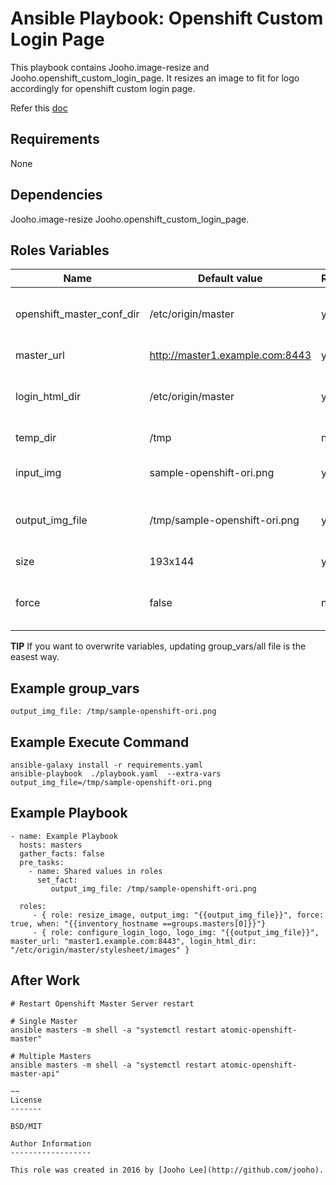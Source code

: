 Ansible Playbook: Openshift Custom Login Page
=========

This playbook contains Jooho.image-resize and Jooho.openshift_custom_login_page.
It resizes an image to fit for logo accordingly for openshift custom login page. 

Refer this [doc](https://goo.gl/2L45bJ)

Requirements
------------
None

Dependencies
------------

Jooho.image-resize
Jooho.openshift_custom_login_page.

Roles Variables
--------------

| Name                      | Default value                         |        Requird       | Description                                                                 |
|---------------------------|---------------------------------------|----------------------|-----------------------------------------------------------------------------|
| openshift_master_conf_dir | /etc/origin/master                    |         yes          | Where openshift configuation dir is                                         |
| master_url                | http://master1.example.com:8443       |         yes          | API Server URL                                                              |
| login_html_dir            | /etc/origin/master                    |         yes          | Where new login html page will locate                                       |
| temp_dir                  | /tmp                                  |         no           | Temp directory                                                              |
| input_img                 | sample-openshift-ori.png              |         yes          | Original Image InputPath                                                    |
| output_img_file           | /tmp/sample-openshift-ori.png         |         yes          | Resized Image Output/Logo Path                                              |
| size                      | 193x144                               |         yes          | Resized Image Size                                                          |
| force                     | false                                 |         no           | If true, it overwrite exist resized image                                   |


**TIP**
If you want to overwrite variables, updating group_vars/all file is the easest way.


Example group_vars
------------------
```
output_img_file: /tmp/sample-openshift-ori.png
```


Example Execute Command
-----------------------
~~~
ansible-galaxy install -r requirements.yaml
ansible-playbook  ./playbook.yaml  --extra-vars output_img_file=/tmp/sample-openshift-ori.png
~~~

Example Playbook
----------------
~~~
- name: Example Playbook
  hosts: masters
  gather_facts: false
  pre_tasks:
    - name: Shared values in roles
      set_fact:
         output_img_file: /tmp/sample-openshift-ori.png
 
  roles:
     - { role: resize_image, output_img: "{{output_img_file}}", force: true, when: "{{inventory_hostname ==groups.masters[0]}}"}
     - { role: configure_login_logo, logo_img: "{{output_img_file}}", master_url: "master1.example.com:8443", login_html_dir: "/etc/origin/master/stylesheet/images" }

~~~

After Work
----------
~~~
# Restart Openshift Master Server restart

# Single Master
ansible masters -m shell -a "systemctl restart atomic-openshift-master"

# Multiple Masters
ansible masters -m shell -a "systemctl restart atomic-openshift-master-api"

~~
License
-------

BSD/MIT

Author Information
------------------

This role was created in 2016 by [Jooho Lee](http://github.com/jooho).

